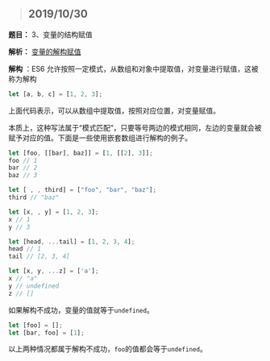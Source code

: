 > ## 2019/10/30

**题目：** 3、变量的结构赋值 

**解析：**  [变量的解构赋值](http://es6.ruanyifeng.com/#docs/destructuring) 

**解构** ：ES6 允许按照一定模式，从数组和对象中提取值，对变量进行赋值，这被称为解构

~~~js
let [a, b, c] = [1, 2, 3];
~~~

上面代码表示，可以从数组中提取值，按照对应位置，对变量赋值。

本质上，这种写法属于“模式匹配”，只要等号两边的模式相同，左边的变量就会被赋予对应的值。下面是一些使用嵌套数组进行解构的例子。

~~~js
let [foo, [[bar], baz]] = [1, [[2], 3]];
foo // 1
bar // 2
baz // 3

let [ , , third] = ["foo", "bar", "baz"];
third // "baz"

let [x, , y] = [1, 2, 3];
x // 1
y // 3

let [head, ...tail] = [1, 2, 3, 4];
head // 1
tail // [2, 3, 4]

let [x, y, ...z] = ['a'];
x // "a"
y // undefined
z // []
~~~

如果解构不成功，变量的值就等于`undefined`。

~~~js
let [foo] = [];
let [bar, foo] = [1];
~~~

以上两种情况都属于解构不成功，`foo`的值都会等于`undefined`。